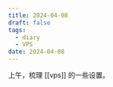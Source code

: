 ```yaml
---
title: 2024-04-08
draft: false
tags:
  - diary
  - VPS
date: 2024-04-08
---
```

上午，梳理 [[vps]] 的一些设置。
